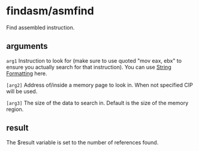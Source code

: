 # findasm/asmfind

Find assembled instruction.

## arguments

`arg1` Instruction to look for (make sure to use quoted "mov eax, ebx" to ensure you actually search for that instruction). You can use [String Formatting](../../introduction/Formatting.rst) here.

`[arg2]` Address of/inside a memory page to look in. When not specified CIP will be used.

`[arg3]` The size of the data to search in. Default is the size of the memory region.

## result

The $result variable is set to the number of references found.

